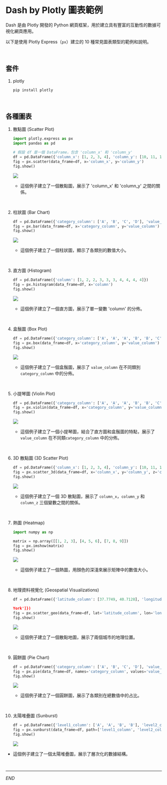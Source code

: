 # Dash by Plotly 圖表範例

Dash 是由 Plotly 開發的 Python 網頁框架，用於建立具有豐富的互動性的數據可視化網頁應用。

以下是使用 Plotly Express（`px`）建立的 10 種常見圖表類型的範例和說明。

<br>

## 套件

1. plotly

    ```bash
    pip install plotly
    ```

<br>

## 各種圖表

1. 散點圖 (Scatter Plot)

    ```python
    import plotly.express as px
    import pandas as pd

    # 假設 df 是一個 DataFrame，包含 'column_x' 和 'column_y'
    df = pd.DataFrame({'column_x': [1, 2, 3, 4], 'column_y': [10, 11, 12, 13]})
    fig = px.scatter(data_frame=df, x='column_x', y='column_y')
    fig.show()
    ```
    ![](images/img_03.png)
    
    - 這個例子建立了一個散點圖，展示了 'column_x' 和 'column_y' 之間的關係。

<br>

2. 柱狀圖 (Bar Chart)

    ```python
    df = pd.DataFrame({'category_column': ['A', 'B', 'C', 'D'], 'value_column': [3, 1, 9, 5]})
    fig = px.bar(data_frame=df, x='category_column', y='value_column')
    fig.show()
    ```

    ![](images/img_04.png)

    - 這個例子建立了一個柱狀圖，顯示了各類別的數值大小。

<br>

3. 直方圖 (Histogram)
    ```python
    df = pd.DataFrame({'column': [1, 2, 2, 3, 3, 3, 4, 4, 4, 4]})
    fig = px.histogram(data_frame=df, x='column')
    fig.show()
    ```

    ![](images/img_05.png)

    - 這個例子建立了一個直方圖，展示了單一變數 'column' 的分佈。

<br>

4. 盒鬚圖 (Box Plot)

    ```python
    df = pd.DataFrame({'category_column': ['A', 'A', 'A', 'B', 'B', 'C'], 'value_column': [1, 3, 5, 2, 4, 6]})
    fig = px.box(data_frame=df, x='category_column', y='value_column')
    fig.show()
    ```

    ![](images/img_06.png)

    - 這個例子建立了一個盒鬚圖，展示了 `value_column` 在不同類別 `category_column` 中的分佈。

<br>

5. 小提琴圖 (Violin Plot)

    ```python
    df = pd.DataFrame({'category_column': ['A', 'A', 'A', 'B', 'B', 'C'], 'value_column': [1, 3, 5, 2, 4, 6]})
    fig = px.violin(data_frame=df, x='category_column', y='value_column')
    fig.show()
    ```

    ![](images/img_07.png)

    - 這個例子建立了一個小提琴圖，結合了直方圖和盒鬚圖的特點，展示了 `value_column` 在不同類`category_column` 中的分佈。

<br>

6. 3D 散點圖 (3D Scatter Plot)

    ```python
    df = pd.DataFrame({'column_x': [1, 2, 3, 4], 'column_y': [10, 11, 12, 13], 'column_z': [20, 21, 22, 23]})
    fig = px.scatter_3d(data_frame=df, x='column_x', y='column_y', z='column_z')
    fig.show()
    ```

    ![](images/img_08.png)

    - 這個例子建立了一個 3D 散點圖，展示了 `column_x`，`column_y` 和 `column_z` 三個變數之間的關係。

<br>

7. 熱圖 (Heatmap)

    ```python
    import numpy as np

    matrix = np.array([[1, 2, 3], [4, 5, 6], [7, 8, 9]])
    fig = px.imshow(matrix)
    fig.show()
    ```

    ![](images/img_09.png)

    - 這個例子建立了一個熱圖，用顏色的深淺來展示矩陣中的數值大小。

<br>

8. 地理資料視覺化 (Geospatial Visualizations)

    ```python
    df = pd.DataFrame({'latitude_column': [37.7749, 40.7128], 'longitude_column': [-122.4194, -74.0060], 'city': ['San Francisco', 'New

    York']})
    fig = px.scatter_geo(data_frame=df, lat='latitude_column', lon='longitude_column', text='city')
    fig.show()
    ```

    ![](images/img_10.png)

    - 這個例子建立了一個散點地圖，展示了兩個城市的地理位置。

<br>

9. 圓餅圖 (Pie Chart)

    ```python
    df = pd.DataFrame({'category_column': ['A', 'B', 'C', 'D'], 'value_column': [10, 15, 20, 30]})
    fig = px.pie(data_frame=df, names='category_column', values='value_column')
    fig.show()
    ```

    ![](images/img_11.png)
    
    - 這個例子建立了一個圓餅圖，展示了各類別在總數值中的占比。

<br>

10. 太陽堆疊圖 (Sunburst)

    ```python
    df = pd.DataFrame({'level1_column': ['A', 'A', 'B', 'B'], 'level2_column': ['C', 'D', 'E', 'F'], 'value_column': [10, 15, 20, 25]})
    fig = px.sunburst(data_frame=df, path=['level1_column', 'level2_column'], values='value_column')
    fig.show()
    ```

    ![](images/img_12.png)

   - 這個例子建立了一個太陽堆疊圖，展示了層次化的數據結構。

<br>

---

_END_